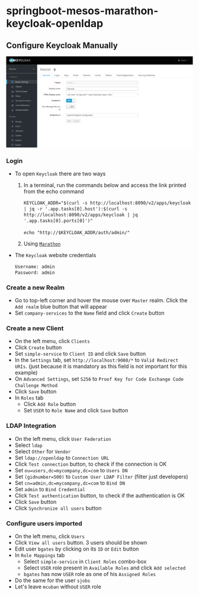 # springboot-mesos-marathon-keycloak-openldap

## Configure Keycloak Manually

![keycloak](images/keycloak.png)

### Login

- To open `Keycloak` there are two ways

  1. In a terminal, run the commands below and access the link printed from the echo command
     ```
     KEYCLOAK_ADDR="$(curl -s http://localhost:8090/v2/apps/keycloak | jq -r '.app.tasks[0].host'):$(curl -s http://localhost:8090/v2/apps/keycloak | jq '.app.tasks[0].ports[0]')"

     echo "http://$KEYCLOAK_ADDR/auth/admin/"
     ```
  1. Using [`Marathon`](http://localhost:8090)

- The `Keycloak` website credentials
  ```
  Username: admin
  Password: admin
  ```

### Create a new Realm

- Go to top-left corner and hover the mouse over `Master` realm. Click the `Add realm` blue button that will appear
- Set `company-services` to the `Name` field and click `Create` button

### Create a new Client

- On the left menu, click `Clients`
- Click `Create` button
- Set `simple-service` to `Client ID` and click `Save` button
- In the `Settings` tab, set `http://localhost:9080/*` to `Valid Redirect URIs`. (just because it is mandatory as this field is not important for this example)
- On `Advanced Settings`, set `S256` to `Proof Key for Code Exchange Code Challenge Method`
- Click `Save` button
- In `Roles` tab
  - Click `Add Role` button
  - Set `USER` to `Role Name` and click `Save` button

### LDAP Integration

- On the left menu, click `User Federation`
- Select `ldap`
- Select `Other` for `Vendor`
- Set `ldap://openldap` to `Connection URL`
- Click `Test connection` button, to check if the connection is OK
- Set `ou=users,dc=mycompany,dc=com` to `Users DN`
- Set `(gidnumber=500)` to `Custom User LDAP Filter` (filter just developers)
- Set `cn=admin,dc=mycompany,dc=com` to `Bind DN`
- Set `admin` to `Bind Credential`
- Click `Test authentication` button, to check if the authentication is OK
- Click `Save` button
- Click `Synchronize all users` button

### Configure users imported

- On the left menu, click `Users`
- Click `View all users` button. 3 users should be shown
- Edit user `bgates` by clicking on its `ID` or `Edit` button
- In `Role Mappings` tab
    - Select `simple-service` in `Client Roles` combo-box
    - Select `USER` role present in `Available Roles` and click `Add selected`
    - `bgates` has now `USER` role as one of his `Assigned Roles`
- Do the same for the user `sjobs`
- Let's leave `mcuban` without `USER` role
